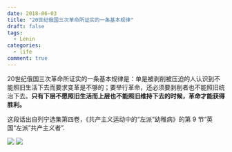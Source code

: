 ```yaml
---
date: 2018-06-03
title: "20世纪俄国三次革命所证实的一条基本规律"
draft: false
tags:
  - Lenin
categories:
  - life
comment: true
---
```



20世纪俄国三次革命所证实的一条基本规律是：单是被剥削被压迫的人认识到不能照旧生活下去而要求变革是不够的；要举行革命，还必须要剥削者也不能照旧统治下去。**只有下层不愿照旧生活而上层也不能照旧维持下去的时候，革命才能获得胜利。**

这段话出自列宁选集第四卷，《共产主义运动中的“左派”幼稚病》的第 9 节“英国“左派”共产主义者”.

<img src="/life/lenin-en.jpg">

<img src="/life/lenin-zh.jpg">